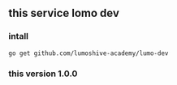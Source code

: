 ## this service lomo dev

### intall

```bash
go get github.com/lumoshive-academy/lumo-dev
```

### this version 1.0.0